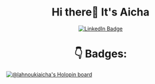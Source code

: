 <h1><center>Hi there👋 It's Aicha</center></h1>

<div id="badges" align="center"> 
  <a href="www.linkedin.com/in/aichalahnouki">
    <img src="https://img.shields.io/badge/LinkedIn-blue?style=for-the-badge&logo=linkedin&logoColor=white" alt="LinkedIn Badge"/>
  </a>
</div>

<h1><center>👇 Badges:</center></h1>

[![@lahnoukiaicha's Holopin board](https://holopin.me/lahnoukiaicha)](https://holopin.io/@lahnoukiaicha)
